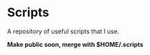 # Scripts
A repository of useful scripts that I use.

**Make public soon, merge with $HOME/.scripts**